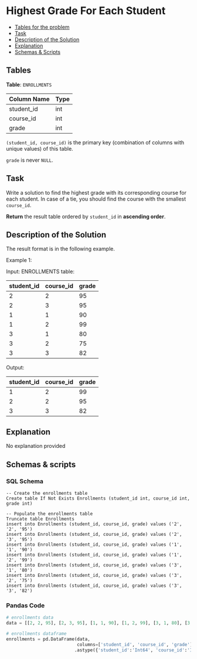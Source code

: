 # Highest Grade For Each Student

- [Tables for the problem](#tables)
- [Task](#task)
- [Description of the Solution](#description-of-the-solution)
- [Explanation](#explanation)
- [Schemas & Scripts](#schemas--scripts)

## Tables 

**Table**: `ENROLLMENTS`

| Column Name | Type |
|-------------|------|
| student_id  | int  |
| course_id   | int  |
| grade       | int  |

`(student_id, course_id)` is the primary key (combination of columns with unique values) of this table.

`grade` is never `NULL`.

## Task

Write a solution to find the highest grade with its corresponding course for each student. 
In case of a tie, you should find the course with the smallest `course_id`.

**Return** the result table ordered by `student_id` in **ascending order**.

## Description of the Solution ##

The result format is in the following example.

Example 1:

Input: 
ENROLLMENTS table:

| student_id | course_id | grade |
|------------|-----------|-------|
| 2          | 2         | 95    |
| 2          | 3         | 95    |
| 1          | 1         | 90    |
| 1          | 2         | 99    |
| 3          | 1         | 80    |
| 3          | 2         | 75    |
| 3          | 3         | 82    |

Output: 

| student_id | course_id | grade |
|------------|-----------|-------|
| 1          | 2         | 99    |
| 2          | 2         | 95    |
| 3          | 3         | 82    |

## Explanation ##

No explanation provided

## Schemas & scripts

### SQL Schema

```genericsql
-- Create the enrollments table
Create table If Not Exists Enrollments (student_id int, course_id int, grade int)

-- Populate the enrollments table    
Truncate table Enrollments
insert into Enrollments (student_id, course_id, grade) values ('2', '2', '95')
insert into Enrollments (student_id, course_id, grade) values ('2', '3', '95')
insert into Enrollments (student_id, course_id, grade) values ('1', '1', '90')
insert into Enrollments (student_id, course_id, grade) values ('1', '2', '99')
insert into Enrollments (student_id, course_id, grade) values ('3', '1', '80')
insert into Enrollments (student_id, course_id, grade) values ('3', '2', '75')
insert into Enrollments (student_id, course_id, grade) values ('3', '3', '82')
```

### Pandas Code

```python
# enrollments data
data = [[2, 2, 95], [2, 3, 95], [1, 1, 90], [1, 2, 99], [3, 1, 80], [3, 2, 75], [3, 3, 82]]

# enrollments dataframe
enrollments = pd.DataFrame(data, 
                           columns=['student_id', 'course_id', 'grade']) \
                          .astype({'student_id':'Int64', 'course_id':'Int64', 'grade':'Int64'})
```